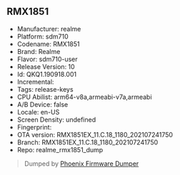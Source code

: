 ## RMX1851
- Manufacturer: realme
- Platform: sdm710
- Codename: RMX1851
- Brand: Realme
- Flavor: sdm710-user
- Release Version: 10
- Id: QKQ1.190918.001
- Incremental: 
- Tags: release-keys
- CPU Abilist: arm64-v8a,armeabi-v7a,armeabi
- A/B Device: false
- Locale: en-US
- Screen Density: undefined
- Fingerprint: 
- OTA version: RMX1851EX_11.C.18_1180_202107241750
- Branch: RMX1851EX_11.C.18_1180_202107241750
- Repo: realme_rmx1851_dump


>Dumped by [Phoenix Firmware Dumper](https://github.com/DroidDumps/phoenix_firmware_dumper)
